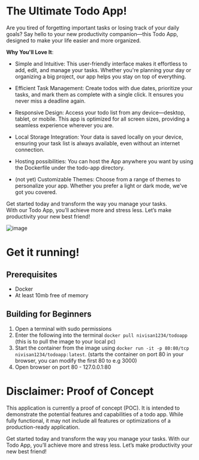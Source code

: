 # The Ultimate Todo App!

Are you tired of forgetting important tasks or losing track of your daily goals? Say hello to your new productivity companion—this Todo App, designed to make your life easier and more organized.

**Why You\'ll Love It**:

- Simple and Intuitive: This user-friendly interface makes it effortless to add, edit, and manage your tasks. Whether you're planning your day or organizing a big project, our app helps you stay on top of everything.

- Efficient Task Management: Create todos with due dates, prioritize your tasks, and mark them as complete with a single click. It ensures you never miss a deadline again.

- Responsive Design: Access your todo list from any device—desktop, tablet, or mobile. This app is optimized for all screen sizes, providing a seamless experience wherever you are.

- Local Storage Integration: Your data is saved locally on your device, ensuring your task list is always available, even without an internet connection.

- Hosting possibilities: You can host the App anywhere you want by using the Dockerfile under the todo-app directory.
- (not yet) Customizable Themes: Choose from a range of themes to personalize your app. Whether you prefer a light or dark mode, we've got you covered.

Get started today and transform the way you manage your tasks.   
With our Todo App, you’ll achieve more and stress less. Let’s make productivity your new best friend!

![image](https://github.com/user-attachments/assets/19033835-8955-487e-9095-fc53334c2ccd)

# Get it running! 
## Prerequisites 
- Docker
- At least 10mb free of memory

## Building for Beginners
1. Open a terminal with sudo permissions
2. Enter the following into the terminal `docker pull nivisan1234/todoapp` (this is to pull the image to your local pc)
3. Start the container from the image using `docker run -it -p 80:80/tcp nivisan1234/todoapp:latest`. (starts the container on port 80  in your browser, you can modify the first 80 to e.g 3000)
4. Open browser on port 80 - 127.0.0.1:80

# Disclaimer: Proof of Concept

This application is currently a proof of concept (POC). It is intended to demonstrate the potential features and capabilities of a todo app. While fully functional, it may not include all features or optimizations of a production-ready application.

Get started today and transform the way you manage your tasks. With our Todo App, you’ll achieve more and stress less. Let’s make productivity your new best friend!


